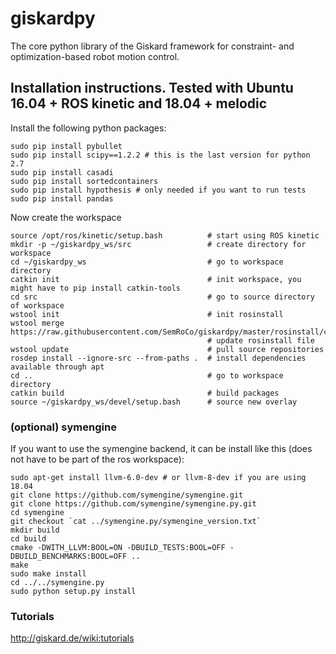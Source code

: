 # giskardpy
The core python library of the Giskard framework for constraint- and optimization-based robot motion control.

## Installation instructions. Tested with Ubuntu 16.04 + ROS kinetic and 18.04 + melodic

Install the following python packages:
```
sudo pip install pybullet
sudo pip install scipy==1.2.2 # this is the last version for python 2.7
sudo pip install casadi
sudo pip install sortedcontainers
sudo pip install hypothesis # only needed if you want to run tests
sudo pip install pandas
```

Now create the workspace
```
source /opt/ros/kinetic/setup.bash          # start using ROS kinetic
mkdir -p ~/giskardpy_ws/src                 # create directory for workspace
cd ~/giskardpy_ws                           # go to workspace directory
catkin init                                 # init workspace, you might have to pip install catkin-tools
cd src                                      # go to source directory of workspace
wstool init                                 # init rosinstall
wstool merge https://raw.githubusercontent.com/SemRoCo/giskardpy/master/rosinstall/catkin.rosinstall
                                            # update rosinstall file
wstool update                               # pull source repositories
rosdep install --ignore-src --from-paths .  # install dependencies available through apt
cd ..                                       # go to workspace directory
catkin build                                # build packages
source ~/giskardpy_ws/devel/setup.bash      # source new overlay
```

### (optional) symengine
If you want to use the symengine backend, it can be install like this (does not have to be part of the ros workspace):
```
sudo apt-get install llvm-6.0-dev # or llvm-8-dev if you are using 18.04
git clone https://github.com/symengine/symengine.git
git clone https://github.com/symengine/symengine.py.git
cd symengine
git checkout `cat ../symengine.py/symengine_version.txt`
mkdir build
cd build
cmake -DWITH_LLVM:BOOL=ON -DBUILD_TESTS:BOOL=OFF -DBUILD_BENCHMARKS:BOOL=OFF ..
make
sudo make install
cd ../../symengine.py
sudo python setup.py install
```

### Tutorials
http://giskard.de/wiki:tutorials


